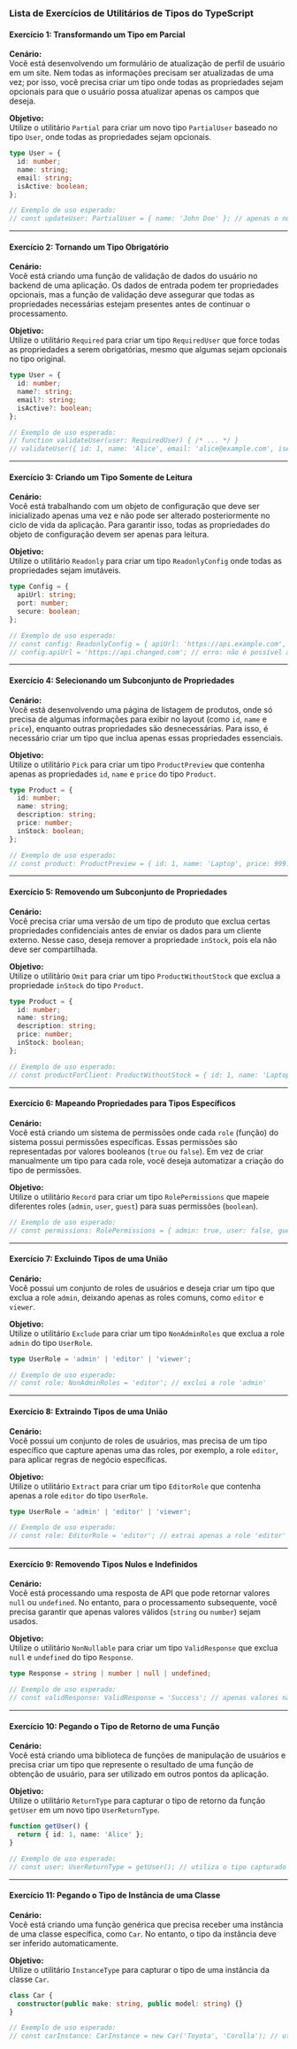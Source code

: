 ### Lista de Exercícios de Utilitários de Tipos do TypeScript

#### Exercício 1: Transformando um Tipo em Parcial

**Cenário:**  
Você está desenvolvendo um formulário de atualização de perfil de usuário em um site. Nem todas as informações precisam ser atualizadas de uma vez; por isso, você precisa criar um tipo onde todas as propriedades sejam opcionais para que o usuário possa atualizar apenas os campos que deseja.

**Objetivo:**  
Utilize o utilitário `Partial` para criar um novo tipo `PartialUser` baseado no tipo `User`, onde todas as propriedades sejam opcionais.

```typescript
type User = {
  id: number;
  name: string;
  email: string;
  isActive: boolean;
};

// Exemplo de uso esperado:
// const updateUser: PartialUser = { name: 'John Doe' }; // apenas o nome será atualizado
```

---

#### Exercício 2: Tornando um Tipo Obrigatório

**Cenário:**  
Você está criando uma função de validação de dados do usuário no backend de uma aplicação. Os dados de entrada podem ter propriedades opcionais, mas a função de validação deve assegurar que todas as propriedades necessárias estejam presentes antes de continuar o processamento.

**Objetivo:**  
Utilize o utilitário `Required` para criar um tipo `RequiredUser` que force todas as propriedades a serem obrigatórias, mesmo que algumas sejam opcionais no tipo original.

```typescript
type User = {
  id: number;
  name?: string;
  email?: string;
  isActive?: boolean;
};

// Exemplo de uso esperado:
// function validateUser(user: RequiredUser) { /* ... */ }
// validateUser({ id: 1, name: 'Alice', email: 'alice@example.com', isActive: true }); // todas as propriedades são obrigatórias
```

---

#### Exercício 3: Criando um Tipo Somente de Leitura

**Cenário:**  
Você está trabalhando com um objeto de configuração que deve ser inicializado apenas uma vez e não pode ser alterado posteriormente no ciclo de vida da aplicação. Para garantir isso, todas as propriedades do objeto de configuração devem ser apenas para leitura.

**Objetivo:**  
Utilize o utilitário `Readonly` para criar um tipo `ReadonlyConfig` onde todas as propriedades sejam imutáveis.

```typescript
type Config = {
  apiUrl: string;
  port: number;
  secure: boolean;
};

// Exemplo de uso esperado:
// const config: ReadonlyConfig = { apiUrl: 'https://api.example.com', port: 443, secure: true };
// config.apiUrl = 'https://api.changed.com'; // erro: não é possível atribuir a 'apiUrl' porque é uma propriedade de leitura
```

---

#### Exercício 4: Selecionando um Subconjunto de Propriedades

**Cenário:**  
Você está desenvolvendo uma página de listagem de produtos, onde só precisa de algumas informações para exibir no layout (como `id`, `name` e `price`), enquanto outras propriedades são desnecessárias. Para isso, é necessário criar um tipo que inclua apenas essas propriedades essenciais.

**Objetivo:**  
Utilize o utilitário `Pick` para criar um tipo `ProductPreview` que contenha apenas as propriedades `id`, `name` e `price` do tipo `Product`.

```typescript
type Product = {
  id: number;
  name: string;
  description: string;
  price: number;
  inStock: boolean;
};

// Exemplo de uso esperado:
// const product: ProductPreview = { id: 1, name: 'Laptop', price: 999.99 }; // apenas as propriedades essenciais
```

---

#### Exercício 5: Removendo um Subconjunto de Propriedades

**Cenário:**  
Você precisa criar uma versão de um tipo de produto que exclua certas propriedades confidenciais antes de enviar os dados para um cliente externo. Nesse caso, deseja remover a propriedade `inStock`, pois ela não deve ser compartilhada.

**Objetivo:**  
Utilize o utilitário `Omit` para criar um tipo `ProductWithoutStock` que exclua a propriedade `inStock` do tipo `Product`.

```typescript
type Product = {
  id: number;
  name: string;
  description: string;
  price: number;
  inStock: boolean;
};

// Exemplo de uso esperado:
// const productForClient: ProductWithoutStock = { id: 1, name: 'Laptop', description: 'High-end laptop', price: 999.99 }; // excluindo propriedade confidencial
```

---

#### Exercício 6: Mapeando Propriedades para Tipos Específicos

**Cenário:**  
Você está criando um sistema de permissões onde cada `role` (função) do sistema possui permissões específicas. Essas permissões são representadas por valores booleanos (`true` ou `false`). Em vez de criar manualmente um tipo para cada role, você deseja automatizar a criação do tipo de permissões.

**Objetivo:**  
Utilize o utilitário `Record` para criar um tipo `RolePermissions` que mapeie diferentes roles (`admin`, `user`, `guest`) para suas permissões (`boolean`).

```typescript
// Exemplo de uso esperado:
// const permissions: RolePermissions = { admin: true, user: false, guest: false };
```

---

#### Exercício 7: Excluindo Tipos de uma União

**Cenário:**  
Você possui um conjunto de roles de usuários e deseja criar um tipo que exclua a role `admin`, deixando apenas as roles comuns, como `editor` e `viewer`.

**Objetivo:**  
Utilize o utilitário `Exclude` para criar um tipo `NonAdminRoles` que exclua a role `admin` do tipo `UserRole`.

```typescript
type UserRole = 'admin' | 'editor' | 'viewer';

// Exemplo de uso esperado:
// const role: NonAdminRoles = 'editor'; // exclui a role 'admin'
```

---

#### Exercício 8: Extraindo Tipos de uma União

**Cenário:**  
Você possui um conjunto de roles de usuários, mas precisa de um tipo específico que capture apenas uma das roles, por exemplo, a role `editor`, para aplicar regras de negócio específicas.

**Objetivo:**  
Utilize o utilitário `Extract` para criar um tipo `EditorRole` que contenha apenas a role `editor` do tipo `UserRole`.

```typescript
type UserRole = 'admin' | 'editor' | 'viewer';

// Exemplo de uso esperado:
// const role: EditorRole = 'editor'; // extrai apenas a role 'editor'
```

---

#### Exercício 9: Removendo Tipos Nulos e Indefinidos

**Cenário:**  
Você está processando uma resposta de API que pode retornar valores `null` ou `undefined`. No entanto, para o processamento subsequente, você precisa garantir que apenas valores válidos (`string` ou `number`) sejam usados.

**Objetivo:**  
Utilize o utilitário `NonNullable` para criar um tipo `ValidResponse` que exclua `null` e `undefined` do tipo `Response`.

```typescript
type Response = string | number | null | undefined;

// Exemplo de uso esperado:
// const validResponse: ValidResponse = 'Success'; // apenas valores não nulos e não indefinidos
```

---

#### Exercício 10: Pegando o Tipo de Retorno de uma Função

**Cenário:**  
Você está criando uma biblioteca de funções de manipulação de usuários e precisa criar um tipo que represente o resultado de uma função de obtenção de usuário, para ser utilizado em outros pontos da aplicação.

**Objetivo:**  
Utilize o utilitário `ReturnType` para capturar o tipo de retorno da função `getUser` em um novo tipo `UserReturnType`.

```typescript
function getUser() {
  return { id: 1, name: 'Alice' };
}

// Exemplo de uso esperado:
// const user: UserReturnType = getUser(); // utiliza o tipo capturado pelo ReturnType
```

---

#### Exercício 11: Pegando o Tipo de Instância de uma Classe

**Cenário:**  
Você está criando uma função genérica que precisa receber uma instância de uma classe específica, como `Car`. No entanto, o tipo da instância deve ser inferido automaticamente.

**Objetivo:**  
Utilize o utilitário `InstanceType` para capturar o tipo de uma instância da classe `Car`.

```typescript
class Car {
  constructor(public make: string, public model: string) {}
}

// Exemplo de uso esperado:
// const carInstance: CarInstance = new Car('Toyota', 'Corolla'); // utiliza o tipo capturado pela InstanceType
```
